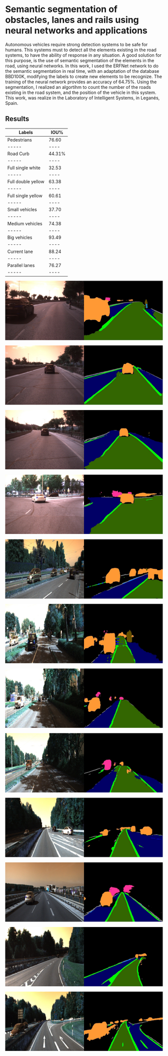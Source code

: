 # Semantic segmentation of obstacles, lanes and rails using neural networks and applications

Autonomous vehicles require strong detection systems to be safe for humans. This systems must to detect all the elements existing in the road systems, to have the ability of response in any situation. A good solution for this purpose, is the use of semantic segmentation of the elements in the road, using neural networks. In this work, I used the ERFNet network to do the semantic segmentation in real time, with an adaptation of the database BBD100K, modifying the labels to create new elements to be recognize. The training of the neural network provides an accuracy of 64.75%. Using the segmentation, I realized an algortihm to count the number of the roads existing in the road system, and the position of the vehicle in this system. This work, was realize in the Laboratory of Intelligent Systems, in Leganés, Spain.

## Results 

|Labels|IOU%|
| ----- | ---- |
| Pedestrians | 76.60 |
| ----- | ---- |
| Road Curb | 44.31% |
| ----- | ---- |
| Full single white | 32.53 |
| ----- | ---- |
| Full double yellow  | 63.38 |
| ----- | ---- |
| Full single yellow | 60.61 |
| ----- | ---- |
| Small vehicles | 37.70 |
| ----- | ---- |
| Medium vehicles | 74.38 |
| ----- | ---- |
| Big vehicles | 93.49 |
| ----- | ---- |
| Current lane | 88.24 |
| ----- | ---- |
| Parallel lanes | 76.27 |
| ----- | ---- |



![segmentation_Test1](https://github.com/franzmgarcia/Semantic-segmentation-of-obstacles-lanes-and-rails-using-neural-networks-and-applications/blob/master/Images/Test_merge_1.jpeg)

![segmentation_Test1](https://github.com/franzmgarcia/Semantic-segmentation-of-obstacles-lanes-and-rails-using-neural-networks-and-applications/blob/master/Images/Test_merge_2.jpeg)

![segmentation_Test1](https://github.com/franzmgarcia/Semantic-segmentation-of-obstacles-lanes-and-rails-using-neural-networks-and-applications/blob/master/Images/Test_merge_3.jpeg)

![segmentation_Test1](https://github.com/franzmgarcia/Semantic-segmentation-of-obstacles-lanes-and-rails-using-neural-networks-and-applications/blob/master/Images/Test_merge_4.jpeg)


![segmentation_Test1](https://github.com/franzmgarcia/Semantic-segmentation-of-obstacles-lanes-and-rails-using-neural-networks-and-applications/blob/master/Images/Kitty_merge_1.jpg)

![segmentation_Test1](https://github.com/franzmgarcia/Semantic-segmentation-of-obstacles-lanes-and-rails-using-neural-networks-and-applications/blob/master/Images/Kitty_merge_2.jpg)

![segmentation_Test1](https://github.com/franzmgarcia/Semantic-segmentation-of-obstacles-lanes-and-rails-using-neural-networks-and-applications/blob/master/Images/Kitty_merge_3.jpg)

![segmentation_Test1](https://github.com/franzmgarcia/Semantic-segmentation-of-obstacles-lanes-and-rails-using-neural-networks-and-applications/blob/master/Images/Kitty_merge_4.jpg)



![segmentation_Test1](https://github.com/franzmgarcia/Semantic-segmentation-of-obstacles-lanes-and-rails-using-neural-networks-and-applications/blob/master/Images/Kitty2_merge_1.jpg)

![segmentation_Test1](https://github.com/franzmgarcia/Semantic-segmentation-of-obstacles-lanes-and-rails-using-neural-networks-and-applications/blob/master/Images/Kitty2_merge_2.jpg)

![segmentation_Test1](https://github.com/franzmgarcia/Semantic-segmentation-of-obstacles-lanes-and-rails-using-neural-networks-and-applications/blob/master/Images/Kitty2_merge_3.jpg)

![segmentation_Test1](https://github.com/franzmgarcia/Semantic-segmentation-of-obstacles-lanes-and-rails-using-neural-networks-and-applications/blob/master/Images/Kitty2_merge_4.jpg)


